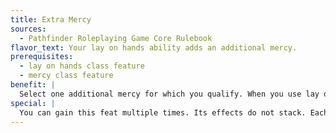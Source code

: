 ```yaml
---
title: Extra Mercy
sources:
  - Pathfinder Roleplaying Game Core Rulebook
flavor_text: Your lay on hands ability adds an additional mercy.
prerequisites:
  - lay on hands class feature
  - mercy class feature
benefit: |
  Select one additional mercy for which you qualify. When you use lay on hands to heal damage to one target, it also receives the additional effects of this mercy.
special: |
  You can gain this feat multiple times. Its effects do not stack. Each time you take this feat, select a new mercy.
---
```



